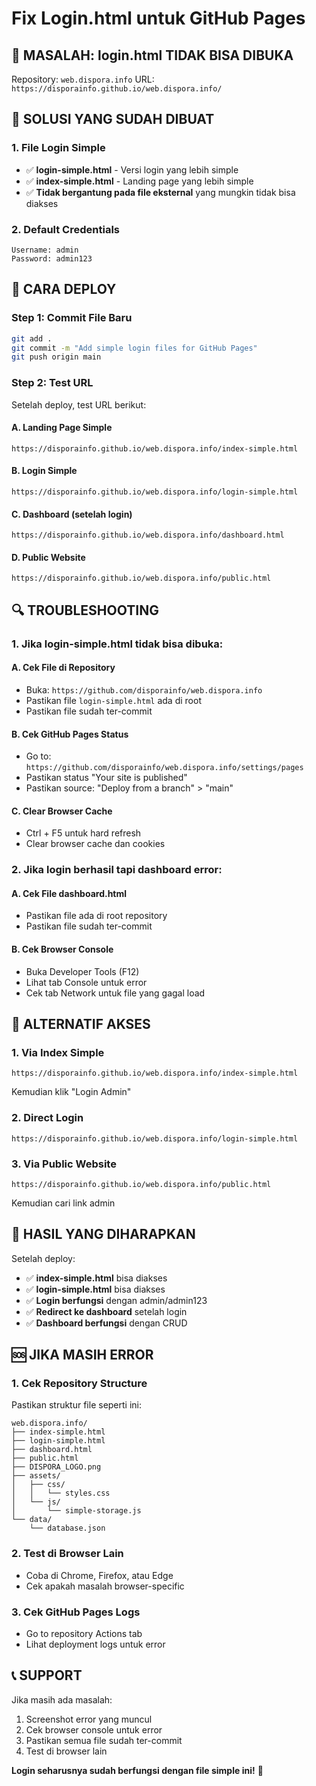 # Fix Login.html untuk GitHub Pages

## 🚨 **MASALAH: login.html TIDAK BISA DIBUKA**

Repository: `web.dispora.info`
URL: `https://disporainfo.github.io/web.dispora.info/`

## 🔧 **SOLUSI YANG SUDAH DIBUAT**

### **1. File Login Simple**
- ✅ **login-simple.html** - Versi login yang lebih simple
- ✅ **index-simple.html** - Landing page yang lebih simple
- ✅ **Tidak bergantung pada file eksternal** yang mungkin tidak bisa diakses

### **2. Default Credentials**
```
Username: admin
Password: admin123
```

## 🚀 **CARA DEPLOY**

### **Step 1: Commit File Baru**
```bash
git add .
git commit -m "Add simple login files for GitHub Pages"
git push origin main
```

### **Step 2: Test URL**
Setelah deploy, test URL berikut:

#### **A. Landing Page Simple**
```
https://disporainfo.github.io/web.dispora.info/index-simple.html
```

#### **B. Login Simple**
```
https://disporainfo.github.io/web.dispora.info/login-simple.html
```

#### **C. Dashboard (setelah login)**
```
https://disporainfo.github.io/web.dispora.info/dashboard.html
```

#### **D. Public Website**
```
https://disporainfo.github.io/web.dispora.info/public.html
```

## 🔍 **TROUBLESHOOTING**

### **1. Jika login-simple.html tidak bisa dibuka:**

#### **A. Cek File di Repository**
- Buka: `https://github.com/disporainfo/web.dispora.info`
- Pastikan file `login-simple.html` ada di root
- Pastikan file sudah ter-commit

#### **B. Cek GitHub Pages Status**
- Go to: `https://github.com/disporainfo/web.dispora.info/settings/pages`
- Pastikan status "Your site is published"
- Pastikan source: "Deploy from a branch" > "main"

#### **C. Clear Browser Cache**
- Ctrl + F5 untuk hard refresh
- Clear browser cache dan cookies

### **2. Jika login berhasil tapi dashboard error:**

#### **A. Cek File dashboard.html**
- Pastikan file ada di root repository
- Pastikan file sudah ter-commit

#### **B. Cek Browser Console**
- Buka Developer Tools (F12)
- Lihat tab Console untuk error
- Cek tab Network untuk file yang gagal load

## 📱 **ALTERNATIF AKSES**

### **1. Via Index Simple**
```
https://disporainfo.github.io/web.dispora.info/index-simple.html
```
Kemudian klik "Login Admin"

### **2. Direct Login**
```
https://disporainfo.github.io/web.dispora.info/login-simple.html
```

### **3. Via Public Website**
```
https://disporainfo.github.io/web.dispora.info/public.html
```
Kemudian cari link admin

## 🎯 **HASIL YANG DIHARAPKAN**

Setelah deploy:
- ✅ **index-simple.html** bisa diakses
- ✅ **login-simple.html** bisa diakses
- ✅ **Login berfungsi** dengan admin/admin123
- ✅ **Redirect ke dashboard** setelah login
- ✅ **Dashboard berfungsi** dengan CRUD

## 🆘 **JIKA MASIH ERROR**

### **1. Cek Repository Structure**
Pastikan struktur file seperti ini:
```
web.dispora.info/
├── index-simple.html
├── login-simple.html
├── dashboard.html
├── public.html
├── DISPORA_LOGO.png
├── assets/
│   ├── css/
│   │   └── styles.css
│   └── js/
│       └── simple-storage.js
└── data/
    └── database.json
```

### **2. Test di Browser Lain**
- Coba di Chrome, Firefox, atau Edge
- Cek apakah masalah browser-specific

### **3. Cek GitHub Pages Logs**
- Go to repository Actions tab
- Lihat deployment logs untuk error

## 📞 **SUPPORT**

Jika masih ada masalah:
1. Screenshot error yang muncul
2. Cek browser console untuk error
3. Pastikan semua file sudah ter-commit
4. Test di browser lain

**Login seharusnya sudah berfungsi dengan file simple ini!** 🚀
